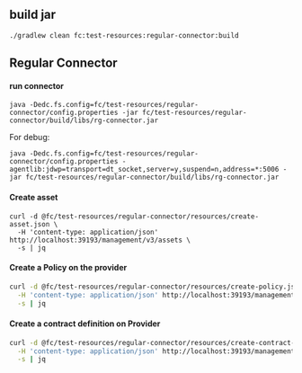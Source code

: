 ## build jar
```shell
./gradlew clean fc:test-resources:regular-connector:build
```


## Regular Connector
#### run connector
```shell
java -Dedc.fs.config=fc/test-resources/regular-connector/config.properties -jar fc/test-resources/regular-connector/build/libs/rg-connector.jar
```
For debug:
```shell
java -Dedc.fs.config=fc/test-resources/regular-connector/config.properties -agentlib:jdwp=transport=dt_socket,server=y,suspend=n,address=*:5006 -jar fc/test-resources/regular-connector/build/libs/rg-connector.jar
```

#### Create asset
```shell
curl -d @fc/test-resources/regular-connector/resources/create-asset.json \
  -H 'content-type: application/json' http://localhost:39193/management/v3/assets \
  -s | jq
```

#### Create a Policy on the provider
```bash
curl -d @fc/test-resources/regular-connector/resources/create-policy.json \
  -H 'content-type: application/json' http://localhost:39193/management/v3/policydefinitions \
  -s | jq
```

#### Create a contract definition on Provider
```bash
curl -d @fc/test-resources/regular-connector/resources/create-contract-definition.json \
  -H 'content-type: application/json' http://localhost:39193/management/v3/contractdefinitions \
  -s | jq
```